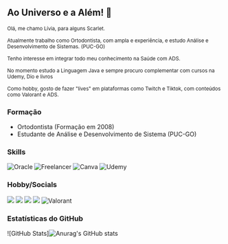 ## Ao Universo e a Além! 🌛

<sub> Olá, me chamo Lívia, para alguns Scarlet.</sub>

<sub> Atualmente trabalho como Ortodontista, com ampla e experiência, e estudo Análise e Desenvolvimento de Sistemas. (PUC-GO) </sub>

<sub> Tenho interesse em integrar todo meu conhecimento na Saúde com ADS. </sub>

<sub> No momento estudo a Linguagem Java e sempre procuro complementar com cursos na Udemy, Dio e livros </sub>

<sub> Como hobby, gosto de fazer "lives" em plataformas como Twitch e Tiktok, com conteúdos como Valorant e ADS.</sub>

### Formação  
- Ortodontista (Formação em 2008)
- Estudante de Análise e Desenvolvimento de Sistema (PUC-GO)

### Skills
![Oracle](https://img.shields.io/badge/Oracle-F80000?style=for-the-badge&logo=Oracle&logoColor=white)
![Freelancer](https://img.shields.io/badge/Freelancer-29B2FE?style=for-the-badge&logo=Freelancer&logoColor=white)
![Canva](https://img.shields.io/badge/Canva-%2300C4CC.svg?&style=for-the-badge&logo=Canva&logoColor=white})
![Udemy](https://img.shields.io/badge/Udemy-EC5252?style=for-the-badge&logo=Udemy&logoColor=white)

### Hobby/Socials
<a href="https://www.twitch.tv/scarletmor" target= "_blank"><img loading="lazy" src="https://img.shields.io/badge/Twitch-9146FF?style=for-the-badge&logo=twitch&logoColor=white" target="_blank"></a>
<a href="https://www.reddit.com/u/Liviamor/" target= "_blank"><img loading="lazy" src="https://img.shields.io/badge/Reddit-FF4500?style=for-the-badge&logo=reddit&logoColor=white" target ="_blank"></a>
<a href="https://www.tiktok.com/@ascarletmor" target="_blank"><img loading="lazy" src="https://img.shields.io/badge/TikTok-000000?style=for-the-badge&logo=tiktok&logoColor=white" target ="_blank"></a>
<a href="https://www.instagram.com/liviamor" target="_blank"><img loading="lazy" src="https://img.shields.io/badge/Instagram-E4405F?style=for-the-badge&logo=instagram&logoColor=white" target ="_blank"></a>
![Valorant](https://img.shields.io/badge/Valorant-fa4454?style=for-the-badge&logo=valorant&logoColor=white)

### **Estatísticas do GitHub**

![GitHub Stats]![Anurag's GitHub stats](https://github-readme-stats.vercel.app/api?liviamor=anuraghazra&theme=buefy&show_icons=true)
